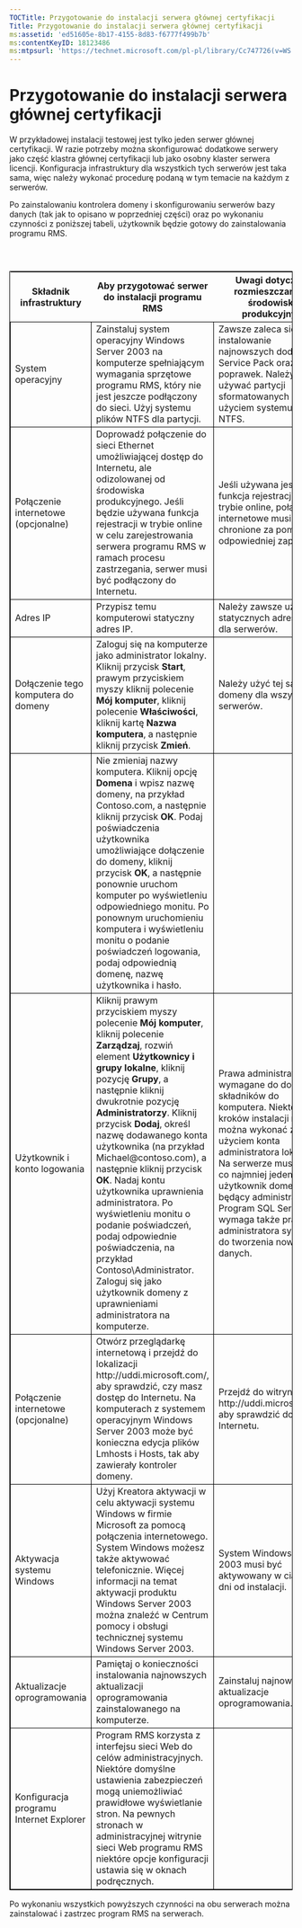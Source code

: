 ```yaml
---
TOCTitle: Przygotowanie do instalacji serwera głównej certyfikacji
Title: Przygotowanie do instalacji serwera głównej certyfikacji
ms:assetid: 'ed51605e-8b17-4155-8d83-f6777f499b7b'
ms:contentKeyID: 18123486
ms:mtpsurl: 'https://technet.microsoft.com/pl-pl/library/Cc747726(v=WS.10)'
---
```


Przygotowanie do instalacji serwera głównej certyfikacji
========================================================

W przykładowej instalacji testowej jest tylko jeden serwer głównej certyfikacji. W razie potrzeby można skonfigurować dodatkowe serwery jako część klastra głównej certyfikacji lub jako osobny klaster serwera licencji. Konfiguracja infrastruktury dla wszystkich tych serwerów jest taka sama, więc należy wykonać procedurę podaną w tym temacie na każdym z serwerów.

Po zainstalowaniu kontrolera domeny i skonfigurowaniu serwerów bazy danych (tak jak to opisano w poprzedniej części) oraz po wykonaniu czynności z poniższej tabeli, użytkownik będzie gotowy do zainstalowania programu RMS.

###  

 
<table style="border:1px solid black;">
<colgroup>
<col width="33%" />
<col width="33%" />
<col width="33%" />
</colgroup>
<thead>
<tr class="header">
<th>Składnik infrastruktury</th>
<th>Aby przygotować serwer do instalacji programu RMS</th>
<th>Uwagi dotyczące rozmieszczania w środowisku produkcyjnym</th>
</tr>
</thead>
<tbody>
<tr class="odd">
<td style="border:1px solid black;">System operacyjny</td>
<td style="border:1px solid black;">Zainstaluj system operacyjny Windows Server 2003 na komputerze spełniającym wymagania sprzętowe programu RMS, który nie jest jeszcze podłączony do sieci. Użyj systemu plików NTFS dla partycji.</td>
<td style="border:1px solid black;">Zawsze zaleca się instalowanie najnowszych dodatków Service Pack oraz poprawek. Należy używać partycji sformatowanych z użyciem systemu plików NTFS.</td>
</tr>
<tr class="even">
<td style="border:1px solid black;">Połączenie internetowe
(opcjonalne)</td>
<td style="border:1px solid black;">Doprowadź połączenie do sieci Ethernet umożliwiającej dostęp do Internetu, ale odizolowanej od środowiska produkcyjnego. Jeśli będzie używana funkcja rejestracji w trybie online w celu zarejestrowania serwera programu RMS w ramach procesu zastrzegania, serwer musi być podłączony do Internetu.</td>
<td style="border:1px solid black;">Jeśli używana jest funkcja rejestracji w trybie online, połączenie internetowe musi być chronione za pomocą odpowiedniej zapory.</td>
</tr>
<tr class="odd">
<td style="border:1px solid black;">Adres IP</td>
<td style="border:1px solid black;">Przypisz temu komputerowi statyczny adres IP.</td>
<td style="border:1px solid black;">Należy zawsze używać statycznych adresów IP dla serwerów.</td>
</tr>
<tr class="even">
<td style="border:1px solid black;">Dołączenie tego komputera do domeny</td>
<td style="border:1px solid black;">Zaloguj się na komputerze jako administrator lokalny. Kliknij przycisk <strong>Start</strong>, prawym przyciskiem myszy kliknij polecenie <strong>Mój komputer</strong>, kliknij polecenie <strong>Właściwości</strong>, kliknij kartę <strong>Nazwa komputera</strong>, a następnie kliknij przycisk <strong>Zmień</strong>.</td>
<td style="border:1px solid black;">Należy użyć tej samej domeny dla wszystkich serwerów.</td>
</tr>
<tr class="odd">
<td style="border:1px solid black;"> </td>
<td style="border:1px solid black;">Nie zmieniaj nazwy komputera. Kliknij opcję <strong>Domena</strong> i wpisz nazwę domeny, na przykład Contoso.com, a następnie kliknij przycisk <strong>OK</strong>. Podaj poświadczenia użytkownika umożliwiające dołączenie do domeny, kliknij przycisk <strong>OK</strong>, a następnie ponownie uruchom komputer po wyświetleniu odpowiedniego monitu. Po ponownym uruchomieniu komputera i wyświetleniu monitu o podanie poświadczeń logowania, podaj odpowiednią domenę, nazwę użytkownika i hasło.</td>
<td style="border:1px solid black;"> </td>
</tr>
<tr class="even">
<td style="border:1px solid black;">Użytkownik i konto logowania</td>
<td style="border:1px solid black;">Kliknij prawym przyciskiem myszy polecenie <strong>Mój komputer</strong>, kliknij polecenie <strong>Zarządzaj</strong>, rozwiń element <strong>Użytkownicy i grupy lokalne</strong>, kliknij pozycję <strong>Grupy</strong>, a następnie kliknij dwukrotnie pozycję <strong>Administratorzy</strong>.
Kliknij przycisk <strong>Dodaj</strong>, określ nazwę dodawanego konta użytkownika (na przykład Michael@contoso.com), a następnie kliknij przycisk <strong>OK</strong>. Nadaj kontu użytkownika uprawnienia administratora. Po wyświetleniu monitu o podanie poświadczeń, podaj odpowiednie poświadczenia, na przykład Contoso\Administrator.
Zaloguj się jako użytkownik domeny z uprawnieniami administratora na komputerze.</td>
<td style="border:1px solid black;">Prawa administratora są wymagane do dodawania składników do komputera. Niektórych kroków instalacji nie można wykonać z użyciem konta administratora lokalnego. Na serwerze musi istnieć co najmniej jeden użytkownik domeny będący administratorem. Program SQL Server wymaga także praw administratora systemu do tworzenia nowych baz danych.</td>
</tr>
<tr class="odd">
<td style="border:1px solid black;">Połączenie internetowe
(opcjonalne)</td>
<td style="border:1px solid black;">Otwórz przeglądarkę internetową i przejdź do lokalizacji http://uddi.microsoft.com/, aby sprawdzić, czy masz dostęp do Internetu. Na komputerach z systemem operacyjnym Windows Server 2003 może być konieczna edycja plików Lmhosts i Hosts, tak aby zawierały kontroler domeny.</td>
<td style="border:1px solid black;">Przejdź do witryny http://uddi.microsoft.com, aby sprawdzić dostęp do Internetu.</td>
</tr>
<tr class="even">
<td style="border:1px solid black;">Aktywacja systemu Windows</td>
<td style="border:1px solid black;">Użyj Kreatora aktywacji w celu aktywacji systemu Windows w firmie Microsoft za pomocą połączenia internetowego. System Windows możesz także aktywować telefonicznie. Więcej informacji na temat aktywacji produktu Windows Server 2003 można znaleźć w Centrum pomocy i obsługi technicznej systemu Windows Server 2003.</td>
<td style="border:1px solid black;">System Windows Server 2003 musi być aktywowany w ciągu 14 dni od instalacji.</td>
</tr>
<tr class="odd">
<td style="border:1px solid black;">Aktualizacje oprogramowania</td>
<td style="border:1px solid black;">Pamiętaj o konieczności instalowania najnowszych aktualizacji oprogramowania zainstalowanego na komputerze.</td>
<td style="border:1px solid black;">Zainstaluj najnowsze aktualizacje oprogramowania.</td>
</tr>
<tr class="even">
<td style="border:1px solid black;">Konfiguracja programu Internet Explorer</td>
<td style="border:1px solid black;">Program RMS korzysta z interfejsu sieci Web do celów administracyjnych. Niektóre domyślne ustawienia zabezpieczeń mogą uniemożliwiać prawidłowe wyświetlanie stron. Na pewnych stronach w administracyjnej witrynie sieci Web programu RMS niektóre opcje konfiguracji ustawia się w oknach podręcznych.</td>
<td style="border:1px solid black;"> </td>
</tr>
</tbody>
</table>
  
Po wykonaniu wszystkich powyższych czynności na obu serwerach można zainstalować i zastrzec program RMS na serwerach.

